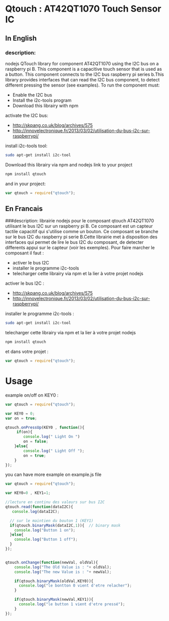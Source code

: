 Qtouch : AT42QT1070 Touch Sensor IC
======
## In English

### description: 
nodejs QTouch library for component AT42QT1070 using the I2C bus on a raspberry pi B. This component is a capacitive touch sensor that is used as a button. This component connects to the I2C bus raspberry pi series b.This library provides interfaces that can read the I2C bus component, to detect different pressing the sensor (see examples). 
To run the component must: 
- Enable the I2C bus 
- Install the i2c-tools program 
- Download this librairy with npm 

activate the I2C bus: 
* http://skpang.co.uk/blog/archives/575 
* http://innovelectronique.fr/2013/03/02/utilisation-du-bus-i2c-sur-raspberrypi/ 
 
install i2c-tools tool: 
~~~~ sh 
sudo apt-get install i2c-tool
~~~~

Download this librairy via npm and nodejs link to your project 
~~~~ sh
npm install qtouch
~~~~ 

and in your project: 
~~~~ js
var qtouch = require("qtouch");
~~~~ 


## En Francais

###description:
librairie nodejs pour le composant qtouch AT42QT1070 utilisant le bus I2C sur un raspberry pi B. Ce composant est un capteur tactile capacitif qui s'utilise comme un bouton. Ce composant se branche sur le bus I2C du raspberry pi serie B.Cette librairie met à disposition des interfaces qui permet de lire le bus I2C du composant, de detecter differents appui sur le capteur (voir les exemples).
Pour faire marcher le composant il faut :
- activer le bus I2C
- installer le programme i2c-tools
- telecharger cette librairy via npm et la lier à votre projet nodejs

activer le bus I2C :
* http://skpang.co.uk/blog/archives/575 
* http://innovelectronique.fr/2013/03/02/utilisation-du-bus-i2c-sur-raspberrypi/ 

installer le programme i2c-tools :
~~~~ sh 
sudo apt-get install i2c-tool
~~~~

telecharger cette librairy via npm et la lier à votre projet nodejs
~~~~ sh
npm install qtouch
~~~~ 

et dans votre projet :
~~~~js
var qtouch = require("qtouch");
~~~~ 


# Usage

example on/off on KEY0 :

~~~~js
var qtouch = require("qtouch");

var KEY0 = 0;
var on = true;

qtouch.onPressUp(KEY0 , function(){
     if(on){
		console.log(" Light On ")
		on = false;
 	}else{
 		console.log(" Light Off ");
 		on = true;
 	}
});
~~~~ 

you can have more example on example.js file

```js
var qtouch = require("qtouch");

var KEY0=0 , KEY1=1;

//lecture en continu des valeurs sur bus I2C
qtouch.read(function(dataI2C){
   console.log(dataI2C);

  // sur le maintien du bouton 1 (KEY1)
  if(qtouch.binaryMask(dataI2C,1)){  // binary mask 
    console.log("Button 1 on");
  }else{
    console.log("Button 1 off");
  }
});


qtouch.onChange(function(newVal, oldVal){
    console.log("The Old Value is : "+ oldVal);
    console.log("The new Value is : "+ newVal);

    if(qtouch.binaryMask(oldVal,KEY0)){
      console.log("le bontton 0 vient d'etre relacher");
    }

    if(qtouch.binaryMask(newVal,KEY1)){
      console.log("le button 1 vient d'etre pressé");
    }
});
``` 

